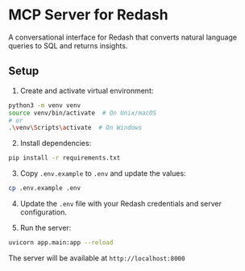# MCP Server for Redash

A conversational interface for Redash that converts natural language queries to SQL and returns insights.

## Setup

1. Create and activate virtual environment:
```bash
python3 -m venv venv
source venv/bin/activate  # On Unix/macOS
# or
.\venv\Scripts\activate  # On Windows
```

2. Install dependencies:
```bash
pip install -r requirements.txt
```

3. Copy `.env.example` to `.env` and update the values:
```bash
cp .env.example .env
```

4. Update the `.env` file with your Redash credentials and server configuration.

5. Run the server:
```bash
uvicorn app.main:app --reload
```

The server will be available at `http://localhost:8000` 